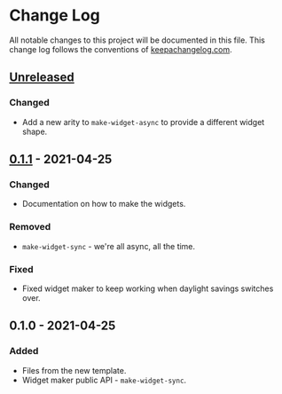 # Change Log
All notable changes to this project will be documented in this file. This change log follows the conventions of [keepachangelog.com](http://keepachangelog.com/).

## [Unreleased]
### Changed
- Add a new arity to `make-widget-async` to provide a different widget shape.

## [0.1.1] - 2021-04-25
### Changed
- Documentation on how to make the widgets.

### Removed
- `make-widget-sync` - we're all async, all the time.

### Fixed
- Fixed widget maker to keep working when daylight savings switches over.

## 0.1.0 - 2021-04-25
### Added
- Files from the new template.
- Widget maker public API - `make-widget-sync`.

[Unreleased]: https://github.com/your-name/oreilly-obsidian-importer/compare/0.1.1...HEAD
[0.1.1]: https://github.com/your-name/oreilly-obsidian-importer/compare/0.1.0...0.1.1
